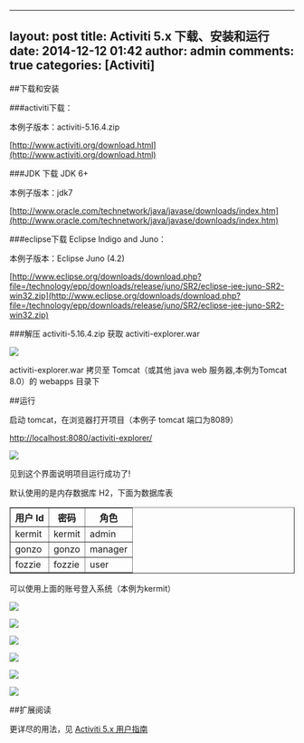 
---
layout: post
title: Activiti 5.x 下载、安装和运行
date: 2014-12-12 01:42
author: admin
comments: true
categories: [Activiti]
---
##下载和安装

###activiti下载：

本例子版本：activiti-5.16.4.zip

[http://www.activiti.org/download.html](http://www.activiti.org/download.html)

###JDK 下载 JDK 6+

本例子版本：jdk7

[http://www.oracle.com/technetwork/java/javase/downloads/index.htm](http://www.oracle.com/technetwork/java/javase/downloads/index.htm)

<!-- more -->

###eclipse下载 Eclipse Indigo and Juno：

本例子版本：Eclipse Juno (4.2)

[http://www.eclipse.org/downloads/download.php?file=/technology/epp/downloads/release/juno/SR2/eclipse-jee-juno-SR2-win32.zip](http://www.eclipse.org/downloads/download.php?file=/technology/epp/downloads/release/juno/SR2/eclipse-jee-juno-SR2-win32.zip)
 
###解压 activiti-5.16.4.zip 获取 activiti-explorer.war

![](http://99btgc01.info/uploads/2014/12/01%282%29.jpg)

activiti-explorer.war 拷贝至 Tomcat（或其他 java web 服务器,本例为Tomcat 8.0）的 webapps 目录下

##运行

启动 tomcat，在浏览器打开项目（本例子 tomcat 端口为8089）

[http://localhost:8080/activiti-explorer/](http://localhost:8080/activiti-explorer/)
 
![](http://99btgc01.info/uploads/2014/12/02%283%29.jpg)


见到这个界面说明项目运行成功了!

默认使用的是内存数据库 H2，下面为数据库表

<table border="1" summary="The demo users"><colgroup><col><col><col></colgroup><thead><tr><th>用户 Id</th><th>密码</th><th>角色</th></tr></thead><tbody><tr><td>kermit</td><td>kermit</td><td>admin</td></tr><tr><td>gonzo</td><td>gonzo</td><td>manager</td></tr><tr><td>fozzie</td><td>fozzie</td><td>user</td></tr></tbody></table>


可以使用上面的账号登入系统（本例为kermit）

![](http://99btgc01.info/uploads/2014/12/03%283%29.jpg)

![](http://99btgc01.info/uploads/2014/12/04%283%29.jpg)

![](http://99btgc01.info/uploads/2014/12/05%282%29.jpg)

![](http://99btgc01.info/uploads/2014/12/06%282%29.jpg)

![](http://99btgc01.info/uploads/2014/12/07%282%29.jpg)

![](http://99btgc01.info/uploads/2014/12/08%282%29.jpg)


##扩展阅读

更详尽的用法，见 [Activiti 5.x 用户指南](https://github.com/waylau/activiti-5.x-user-guide)